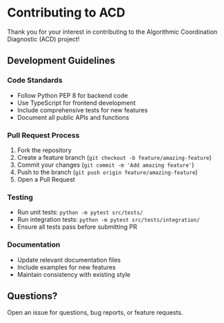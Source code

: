 # Contributing to ACD

Thank you for your interest in contributing to the Algorithmic Coordination Diagnostic (ACD) project!

## Development Guidelines

### Code Standards
- Follow Python PEP 8 for backend code
- Use TypeScript for frontend development
- Include comprehensive tests for new features
- Document all public APIs and functions

### Pull Request Process
1. Fork the repository
2. Create a feature branch (`git checkout -b feature/amazing-feature`)
3. Commit your changes (`git commit -m 'Add amazing feature'`)
4. Push to the branch (`git push origin feature/amazing-feature`)
5. Open a Pull Request

### Testing
- Run unit tests: `python -m pytest src/tests/`
- Run integration tests: `python -m pytest src/tests/integration/`
- Ensure all tests pass before submitting PR

### Documentation
- Update relevant documentation files
- Include examples for new features
- Maintain consistency with existing style

## Questions?

Open an issue for questions, bug reports, or feature requests.
